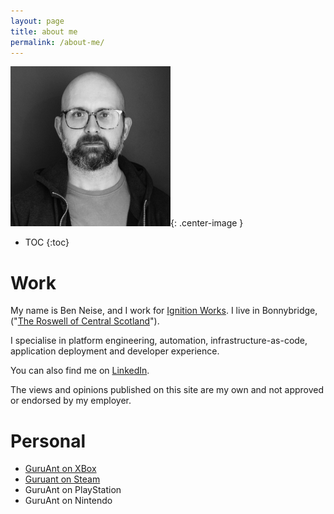 ```yaml
---
layout: page
title: about me
permalink: /about-me/
---
```

![Ben Neise, looking serious, in a black & white picture](/assets/ben_profile_pic.jpg){: .center-image }

* TOC
{:toc}

# Work

My name is Ben Neise, and I work for [Ignition Works](http://ignition.works/). I live in Bonnybridge, ("[The Roswell of Central Scotland](https://www.heraldscotland.com/news/18562347.bonnybridge-roswell-ufo-hotspot-perhaps-falkirk-triangle-actually-window-another-dimension-/)").

I specialise in platform engineering, automation, infrastructure-as-code, application deployment and developer experience.

You can also find me on [LinkedIn](https://www.linkedin.com/in/benneise).

<script src="https://platform.linkedin.com/badges/js/profile.js" async defer type="text/javascript"></script>
<div class="badge-base LI-profile-badge" data-locale="en_US" data-size="large" data-theme="light" data-type="HORIZONTAL" data-vanity="benneise" data-version="v1"><a class="badge-base__link LI-simple-link" href="https://uk.linkedin.com/in/benneise?trk=profile-badge"></a></div>

<div class="note">The views and opinions published on this site are my own and not approved or endorsed by my employer.</div>

# Personal

- [GuruAnt on XBox](http://live.xbox.com/Profile?Gamertag=GuruAnt)
- [Guruant on Steam](https://steamcommunity.com/id/guruant)
- GuruAnt on PlayStation
- GuruAnt on Nintendo